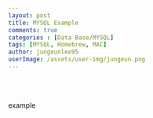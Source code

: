 ```yaml
---
layout: post
title: MYSQL Example
comments: true
categories : [Data Base/MYSQL]
tags: [MYSQL, Homebrew, MAC]
author: jungeunlee95
userImage: /assets/user-img/jungeun.png
---
```


<br><br>

example